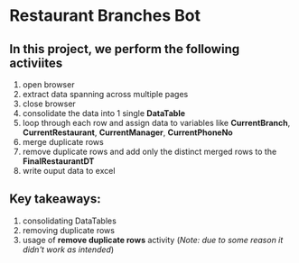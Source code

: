 # Restaurant Branches Bot
## In this project, we perform the following activiites

1. open browser
1. extract data spanning across multiple pages
1. close browser
1. consolidate the data into 1 single **DataTable** 
1. loop through each row and assign data to variables like **CurrentBranch**, **CurrentRestaurant**, **CurrentManager**, **CurrentPhoneNo**
1. merge duplicate rows
1. remove duplicate rows and add only the distinct merged rows to the **FinalRestaurantDT** 
1. write ouput data to excel

## Key takeaways:
1. consolidating DataTables
1. removing duplicate rows
1. usage of **remove duplicate rows** activity (*Note: due to some reason it didn't work as intended*)
